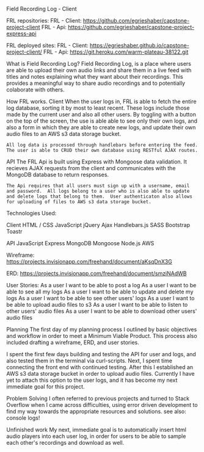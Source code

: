 
Field Recording Log - Client

FRL repositories:
FRL - Client: https://github.com/egrieshaber/capstone-project-client
FRL - Api: https://github.com/egrieshaber/capstone-project-express-api


FRL deployed sites:
FRL - Client: https://egrieshaber.github.io/capstone-project-client/
FRL - Api: https://git.heroku.com/warm-plateau-38122.git

What is Field Recording Log?
  Field Recording Log, is a place where users are able to upload their own audio links and share them in a live feed with titles and notes explaining what they want about their recordings.  This provides a meaningful way to share audio recordings and to potentially colaborate with others.

How FRL works.
  Client
    When the user logs in, FRL is able to fetch the entire log database, sorting it by most to least recent.  These logs include those made by the current user and also all other users.  By toggling with a button on the top of the screen, the use is able able to see only their own logs, and also a form in which they are able to create new logs, and update their own audio files to an AWS s3 data storage bucket.

    All log data is processed through handlebars before entering the feed.  The user is able to CRUD their own database using RESTful AJAX routes.

  API
    The FRL Api is built using Express with Mongoose data validation.  It recieves AJAX requests from the client and communicates with the MongoDB database to return responses.

    The Api requires that all users must sign up with a username, email and password.  All logs belong to a user who is also able to update and delete logs that belong to them.  User authenticaton also allows for uploading of files to AWS s3 data storage bucket.

Technologies Used:

Client
  HTML / CSS
  JavaScript
  jQuery
  Ajax
  Handlebars.js
  SASS
  Bootstrap
  Toastr

API
  JavaScript
  Express
  MongoDB
  Mongoose
  Node.js
  AWS

Wireframe: https://projects.invisionapp.com/freehand/document/aKsqDnX3G

ERD: https://projects.invisionapp.com/freehand/document/smziNAdWB

User Stories:
  As a user I want to be able to post a log
  As a user I want to be able to see all my logs
  As a user I want to be able to update and delete my logs
  As a user I want to be able to see other users' logs
  As a user I want to be able to upload audio files to s3
  As a user I want to be able to listen to other users' audio files
  As a user I want to be able to download other users' audio files


Planning
  The first day of my planning process I outlined by basic objectives and workflow in order to meet a Minimum Viable Product.  This process also included drafting a wireframe, ERD, and user stories.

  I spent the first few days building and testing the API for user and logs, and also tested them in the terminal via curl-scripts.  Next, I spent time connecting the front end with continued testing.  After this I established an AWS s3 data storage bucket in order to upload audio files.  Currently I have yet to attach this option to the user logs, and it has become my next immediate goal for this project.

Problem Solving
  I often referred to previous projects and turned to Stack Overflow when I came across difficulties, using error driven development to find my way towards the appropriate resources and solutions.  see also: console logs!

Unfinished work
  My next, immediate goal is to automatically insert html audio players into each user log, in order for users to be able to sample each other's recordings and download as well.
